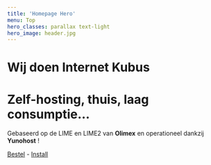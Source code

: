 ```yaml
---
title: 'Homepage Hero'
menu: Top
hero_classes: parallax text-light
hero_image: header.jpg
---
```


# Wij doen Internet Kubus
# Zelf-hosting, thuis, laag consumptie…

Gebaseerd op de LIME en LIME2 van **Olimex** en operationeel dankzij **Yunohost** !

[Bestel](https://admin.neutrinet.be/order?classes=btn,btn-primary,btn-lg&target=_blank) - [Install](https://git.domainepublic.net/Neutrinet/neutrinet_cube_install?classes=btn,btn-success,btn-lg&target=_blank)





